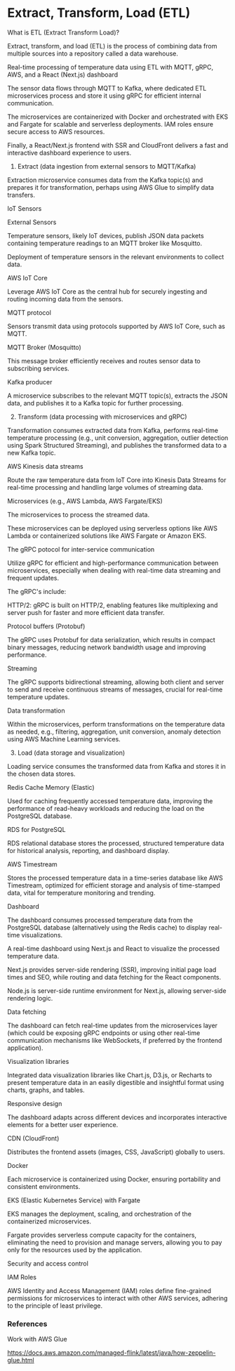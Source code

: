 # Extract, Transform, Load  (ETL)

What is ETL (Extract Transform Load)?

Extract, transform, and load (ETL) is the process of combining data from multiple sources into a repository called a data warehouse.

Real-time processing of temperature data using ETL with MQTT, gRPC, AWS, and a React (Next.js) dashboard

The sensor data flows through MQTT to Kafka, where dedicated ETL microservices process and store it using gRPC for efficient internal communication. 

The microservices are containerized with Docker and orchestrated with EKS and Fargate for scalable and serverless deployments. IAM roles ensure secure access to AWS resources.

Finally, a React/Next.js frontend with SSR and CloudFront delivers a fast and interactive dashboard experience to users.

1. Extract (data ingestion from external sensors to MQTT/Kafka)

Extraction microservice consumes data from the Kafka topic(s) and prepares it for transformation, perhaps using AWS Glue to simplify data transfers.

IoT Sensors

External Sensors

Temperature sensors, likely IoT devices, publish JSON data packets containing temperature readings to an MQTT broker like Mosquitto.

Deployment of temperature sensors in the relevant environments to collect data.

AWS IoT Core

Leverage AWS IoT Core as the central hub for securely ingesting and routing incoming data from the sensors.

MQTT protocol

Sensors transmit data using protocols supported by AWS IoT Core, such as MQTT.

MQTT Broker (Mosquitto)

This message broker efficiently receives and routes sensor data to subscribing services.

Kafka producer

A microservice subscribes to the relevant MQTT topic(s), extracts the JSON data, and publishes it to a Kafka topic for further processing.

2. Transform (data processing with microservices and gRPC)

Transformation consumes extracted data from Kafka, performs real-time temperature processing (e.g., unit conversion, aggregation, outlier detection using Spark Structured Streaming), and publishes the transformed data to a new Kafka topic.

AWS Kinesis data streams

Route the raw temperature data from IoT Core into Kinesis Data Streams for real-time processing and handling large volumes of streaming data.

Microservices (e.g., AWS Lambda, AWS Fargate/EKS)

The microservices to process the streamed data. 

These microservices can be deployed using serverless options like AWS Lambda or containerized solutions like AWS Fargate or Amazon EKS.

The gRPC potocol for inter-service communication

Utilize gRPC for efficient and high-performance communication between microservices, especially when dealing with real-time data streaming and frequent updates.

The gRPC's include:

HTTP/2: gRPC is built on HTTP/2, enabling features like multiplexing and server push for faster and more efficient data transfer.

Protocol buffers (Protobuf)

The gRPC uses Protobuf for data serialization, which results in compact binary messages, reducing network bandwidth usage and improving performance.

Streaming

The gRPC supports bidirectional streaming, allowing both client and server to send and receive continuous streams of messages, crucial for real-time temperature updates.

Data transformation

Within the microservices, perform transformations on the temperature data as needed, e.g., filtering, aggregation, unit conversion, anomaly detection using AWS Machine Learning services.

3. Load (data storage and visualization)

Loading service consumes the transformed data from Kafka and stores it in the chosen data stores.

Redis Cache Memory (Elastic)

Used for caching frequently accessed temperature data, improving the performance of read-heavy workloads and reducing the load on the PostgreSQL database.

RDS for PostgreSQL

RDS relational database stores the processed, structured temperature data for historical analysis, reporting, and dashboard display.

AWS Timestream

Stores the processed temperature data in a time-series database like AWS Timestream, optimized for efficient storage and analysis of time-stamped data, vital for temperature monitoring and trending.

Dashboard

The dashboard consumes processed temperature data from the PostgreSQL database (alternatively using the Redis cache) to display real-time visualizations. 

A real-time dashboard using Next.js and React to visualize the processed temperature data.

Next.js provides server-side rendering (SSR), improving initial page load times and SEO, while routing and data fetching for the React components.

Node.js is server-side runtime environment for Next.js, allowing server-side rendering logic.

Data fetching

The dashboard can fetch real-time updates from the microservices layer (which could be exposing gRPC endpoints or using other real-time communication mechanisms like WebSockets, if preferred by the frontend application).

Visualization libraries

Integrated data visualization libraries like Chart.js, D3.js, or Recharts to present temperature data in an easily digestible and insightful format using charts, graphs, and tables.

Responsive design

The dashboard adapts across different devices and incorporates interactive elements for a better user experience.

CDN (CloudFront)

Distributes the frontend assets (images, CSS, JavaScript) globally to users.

Docker

Each microservice is containerized using Docker, ensuring portability and consistent environments.

EKS (Elastic Kubernetes Service) with Fargate

EKS manages the deployment, scaling, and orchestration of the containerized microservices.

Fargate provides serverless compute capacity for the containers, eliminating the need to provision and manage servers, allowing you to pay only for the resources used by the application.

Security and access control

IAM Roles

AWS Identity and Access Management (IAM) roles define fine-grained permissions for microservices to interact with other AWS services, adhering to the principle of least privilege.

### References

Work with AWS Glue

https://docs.aws.amazon.com/managed-flink/latest/java/how-zeppelin-glue.html

